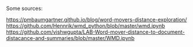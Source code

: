 Some sources:

https://pmbaumgartner.github.io/blog/word-movers-distance-exploration/
https://github.com/Hennrik/wmd_python/blob/master/wmd.ipynb
https://github.com/vishwgupta/LAB-Word-mover-distance-to-document-distacance-and-summaries/blob/master/WMD.ipynb